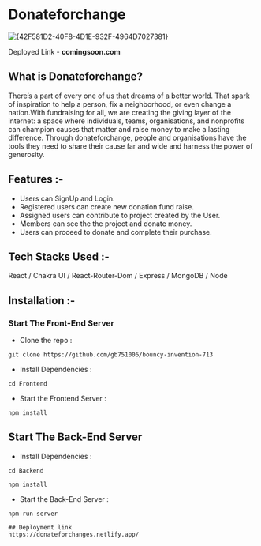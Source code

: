 # Donateforchange
![{42F581D2-40F8-4D1E-932F-4964D7027381}](https://github.com/gb751006/bouncy-invention-713/assets/119648587/e1192e0f-d982-4044-8bfc-284a3bf1853a)

Deployed Link - **comingsoon.com**

## What is Donateforchange?

There’s a part of every one of us that dreams of a better world. That spark of inspiration to help a person, fix a neighborhood, or even change a nation.With fundraising for all, we are creating the giving layer of the internet: a space where individuals, teams, organisations, and nonprofits can champion causes that matter and raise money to make a lasting difference. Through donateforchange, people and organisations have the tools they need to share their cause far and wide and harness the power of generosity.

## Features :-

- Users can SignUp and Login.
- Registered users can create new donation fund raise.
- Assigned users can contribute to project created by the User.
- Members can see the  the project and donate money.
- Users can proceed to donate and complete their purchase.


## Tech Stacks Used :-

React  / Chakra UI / React-Router-Dom / Express / MongoDB / Node

## Installation :-

### Start The Front-End Server

- Clone the repo :
```
git clone https://github.com/gb751006/bouncy-invention-713
```
- Install Dependencies :
```
cd Frontend
```
- Start the Frontend Server :
```
npm install
```



## Start The Back-End Server
- Install Dependencies :
```
cd Backend
```
```
npm install
```



- Start the Back-End Server :
```
npm run server

## Deployment link
https://donateforchanges.netlify.app/
```
